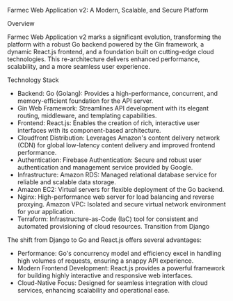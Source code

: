 Farmec Web Application v2: A Modern, Scalable, and Secure Platform

Overview

Farmec Web Application v2 marks a significant evolution, transforming the platform with a robust Go backend powered by the Gin framework, a dynamic React.js frontend, and a foundation built on cutting-edge cloud technologies. This re-architecture delivers enhanced performance, scalability, and a more seamless user experience.

Technology Stack

-   Backend: Go (Golang): Provides a high-performance, concurrent, and memory-efficient foundation for the API server.
-   Gin Web Framework: Streamlines API development with its elegant routing, middleware, and templating capabilities.
-   Frontend: React.js: Enables the creation of rich, interactive user interfaces with its component-based architecture.
-   Cloudfront Distribution: Leverages Amazon's content delivery network (CDN) for global low-latency content delivery and improved frontend performance.
-   Authentication: Firebase Authentication: Secure and robust user authentication and management service provided by Google.
-   Infrastructure: Amazon RDS: Managed relational database service for reliable and scalable data storage.
-   Amazon EC2: Virtual servers for flexible deployment of the Go backend.
-   Nginx: High-performance web server for load balancing and reverse proxying. Amazon VPC: Isolated and secure virtual network environment for your application.
-   Terraform: Infrastructure-as-Code (IaC) tool for consistent and automated provisioning of cloud resources. Transition from Django

The shift from Django to Go and React.js offers several advantages:

-   Performance: Go's concurrency model and efficiency excel in handling high volumes of requests, ensuring a snappy API experience.
-   Modern Frontend Development: React.js provides a powerful framework for building highly interactive and responsive web interfaces.
-   Cloud-Native Focus: Designed for seamless integration with cloud services, enhancing scalability and operational ease.
